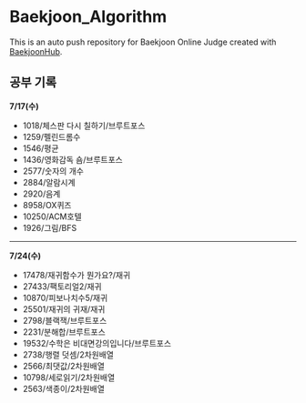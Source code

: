 # Baekjoon_Algorithm
This is an auto push repository for Baekjoon Online Judge created with [BaekjoonHub](https://github.com/BaekjoonHub/BaekjoonHub).

## 공부 기록
**7/17(수)**
- 1018/체스판 다시 칠하기/브루트포스
- 1259/펠린드롬수
- 1546/평균
- 1436/영화감독 숌/브루트포스
- 2577/숫자의 개수
- 2884/알람시계
- 2920/음계
- 8958/OX퀴즈
- 10250/ACM호텔
- 1926/그림/BFS
---
**7/24(수)**
- 17478/재귀함수가 뭔가요?/재귀
- 27433/팩토리얼2/재귀
- 10870/피보나치수5/재귀
- 25501/재귀의 귀재/재귀
- 2798/블랙잭/브루트포스
- 2231/분해합/브루트포스
- 19532/수학은 비대면강의입니다/브루트포스
- 2738/행렬 덧셈/2차원배열
- 2566/최댓값/2차원배열
- 10798/세로읽기/2차원배열
- 2563/색종이/2차원배열
